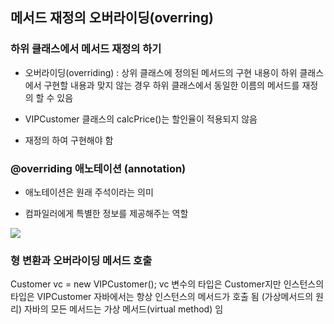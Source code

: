 ## 메서드 재정의 오버라이딩(overring)

### 하위 클래스에서 메서드 재정의 하기

- 오버라이딩(overriding) : 상위 클래스에 정의된 메서드의 구현 내용이 하위 클래스에서 구현할 내용과 맞지 않는 경우
  하위 클래스에서 동일한 이름의 메서드를 재정의 할 수 있음

- VIPCustomer 클래스의 calcPrice()는 할인율이 적용되지 않음

- 재정의 하여 구현해야 함

### @overriding 애노테이션 (annotation)

- 애노테이션은 원래 주석이라는 의미

- 컴파일러에게 특별한 정보를 제공해주는 역할

<img src="https://user-images.githubusercontent.com/121005861/230776347-7f52b7a7-1d60-46e4-94ef-3e544a5efed0.png" />

### 형 변환과 오버라이딩 메서드 호출

Customer vc = new VIPCustomer();
vc 변수의 타입은 Customer지만 인스턴스의 타입은 VIPCustomer
자바에서는 항상 인스턴스의 메서드가 호출 됨 (가상메서드의 원리)
자바의 모든 메서드는 가상 메서드(virtual method) 임
